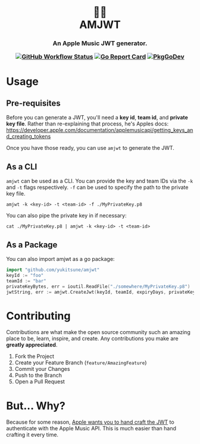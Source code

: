 <h1 align="center">
    🍎🎵
    <br />
    AMJWT
</h1>

<h3 align="center">
  An Apple Music JWT generator.

  [![GitHub Workflow Status](https://img.shields.io/github/workflow/status/yukitsune/amjwt/ci)](https://github.com/yukitsune/amjwt/actions?query=workflow:ci)
  [![Go Report Card](https://goreportcard.com/badge/github.com/yukitsune/amjwt)](https://goreportcard.com/report/github.com/yukitsune/amjwt)
  [![PkgGoDev](https://pkg.go.dev/badge/mod/github.com/yukitsune/amjwt)](https://pkg.go.dev/mod/github.com/yukitsune/amjwt)
</h3>

# Usage

## Pre-requisites
Before you can generate a JWT, you'll need a **key id**, **team id**, and **private key file**.
Rather than re-explaining that process, he's Apples docs: https://developer.apple.com/documentation/applemusicapi/getting_keys_and_creating_tokens

Once you have those ready, you can use `amjwt` to generate the JWT.

## As a CLI

`amjwt` can be used as a CLI. You can provide the key and team IDs via the `-k` and `-t` flags respectively. `-f` can be used to specify the path to the private key file.
```
amjwt -k <key-id> -t <team-id> -f ./MyPrivateKey.p8
```

You can also pipe the private key in if necessary:
```
cat ./MyPrivateKey.p8 | amjwt -k <key-id> -t <team-id>
```

## As a Package

You can also import amjwt as a go package:
```go
import "github.com/yukitsune/amjwt"
keyId := "foo"
teamId := "bar"
privateKeyBytes, err = ioutil.ReadFile("./somewhere/MyPrivateKey.p8")
jwtString, err := amjwt.CreateJwt(keyId, teamId, expiryDays, privateKeyBytes)
```

# Contributing

Contributions are what make the open source community such an amazing place to be, learn, inspire, and create.
Any contributions you make are **greatly appreciated**.

1. Fork the Project
2. Create your Feature Branch (`feature/AmazingFeature`)
3. Commit your Changes
4. Push to the Branch
5. Open a Pull Request

# But... Why?
Because for some reason, [Apple wants you to hand craft the JWT](https://developer.apple.com/documentation/applemusicapi/getting_keys_and_creating_tokens) to authenticate with the Apple Music API.
This is much easier than hand crafting it every time.
